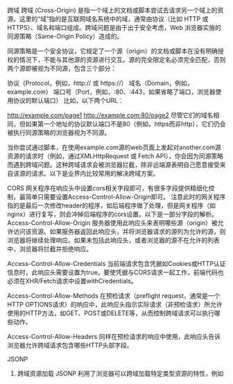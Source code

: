 
跨域
跨域 (Cross-Origin) 是指一个域上的文档或脚本尝试去请求另一个域上的资源。这里的“域”指的是互联网域名系统中的域，通常由协议（比如 HTTP 或 HTTPS）、域名和端口组成。跨域问题是由于出于安全考虑，Web 浏览器实施的同源策略（Same-Origin Policy）造成的。

同源策略是一个安全协议，它规定了一个源（origin）的文档或脚本在没有明确授权的情况下，不能与其他源的资源进行交互。源的完全限定名必须完全匹配，否则两个源即被视为不同源，包含三个部分：

协议（Protocol，例如，http:// 或 https://）
域名（Domain，例如，example.com）
端口号（Port，例如，:80、:443，如果省略了端口，浏览器使用协议的默认端口）
比如，以下两个URL：

http://example.com/page1
http://example.com:80/page2
尽管它们的域名相同，但如果第一个地址的协议默认端口不是80（例如，https而非http），它们仍会被执行同源策略的浏览器视为不同源。

当你尝试通过脚本，在使用example.com源的web页面上发起对another.com源资源的请求时（例如，通过XMLHttpRequest 或 Fetch API），你会因为同源策略而遇到跨域问题。这种跨域请求会被浏览器拦截，除非远端源表明自己愿意接受来自该源的请求。以下是业界内比较常用的解决跨域方案。


CORS
        网关程序在响应头中设置cors相关字段即可，有很多字段提供精细化控制，最简单只需要设置Access-Control-Allow-Origin即可。 注意此时的网关程序指的是最后一次修改header的程序，如后端程序做了处理，但是网关程序（如nginx）进行复写，则会冲掉后端程序的cors设置。以下是一部分字段的解析。
Access-Control-Allow-Origin
服务器使用此响应头来表明哪些源（origin）被允许访问该资源。如果服务器返回此响应头，并将浏览器请求的源列为允许的源，则浏览器将继续处理响应。如果未包括此响应头，或者浏览器的源不在允许的列表中，浏览器将拦截并拒绝响应。

Access-Control-Allow-Credentials
当前端请求包含凭据如Cookies或HTTP认证信息时，此响应头需要设置为true。要使凭据与CORS请求一起工作，前端代码也必须在XHR/Fetch请求中设置withCredentials。

Access-Control-Allow-Methods
在预检请求（preflight request，通常是一个HTTP OPTIONS请求）的响应中，此响应头指示实际请求（非预检请求）所允许使用的HTTP方法，如GET、POST或DELETE等，从而控制跨域请求可以执行哪些动作。

Access-Control-Allow-Headers
同样在预检请求的响应中使用，此响应头告诉浏览器允许跨域请求包含哪些HTTP头部字段。


JSONP
1. 跨域资源加载
        JSONP 利用了浏览器可以跨域加载特定类型资源的特性，例如 <script> 标签的 src 属性可以加载并执行不同域的 JavaScript 文件，这种加载不受同源策略的限制。

2. 使用业务请求的方式处理资源请求
        服务器对待收到的 GET 请求不仅仅是响应传统的静态资源，而是将其作为执行特定逻辑的业务请求，然后动态生成并返回执行脚本。这要求服务器能够识别请求，从 URL 参数中提取数据，执行业务逻辑，最后动态创建并返回可执行的 JavaScript 代码（在 JSONP 的情况下）或其他形式的响应。

3. 可以执行的响应
        之所以使用 <script> 标签而不是其他标签， 是因为js具备天然优势。代码自然执行，不需要额外去设置执行，获取数据方便。 
        试想以下使用css实现jsonp是否可行呢？ 答案是一定的，比如使用某种特殊的格式去约定，比如以下
*{ --user-data: '{name: "aaa"}'} 
然后使用js去获取这个css变量肯定是可行的，但是这样就引入了额外的复杂度，所以js一定是更好的选择。

代理服务器
通过在同一个源服务器部署或设置代理来转发请求到其他源，从而间接满足同源策略的约束，此种方式用得不多，复用性不好。
